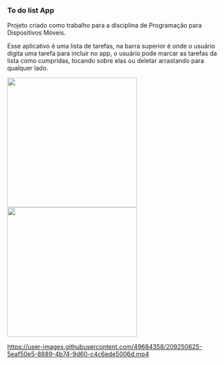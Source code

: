 ### To do list App

Projeto criado como trabalho para a disciplina de Programação para Dispositivos Móveis.

Esse aplicativo é uma lista de tarefas, na barra superior é onde o usuário digita uma tarefa para incluir no app,
o usuário pode marcar as tarefas da lista como cumpridas, tocando sobre elas ou deletar arrastando para qualquer lado.

<img width="300" src="https://user-images.githubusercontent.com/49684358/209250319-3ddb8167-263e-4fe4-aad6-774da23c2c1f.png" /> <img width="300" src="https://user-images.githubusercontent.com/49684358/209250400-44a7b8f6-e018-451a-97e1-5c4c1f2641a8.png" />

https://user-images.githubusercontent.com/49684358/209250625-5eaf50e5-8889-4b74-9d60-c4c6ede5006d.mp4


